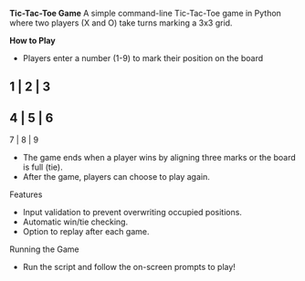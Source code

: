 **Tic-Tac-Toe Game**
A simple command-line Tic-Tac-Toe game in Python where two players (X and O) take turns marking a 3x3 grid.

**How to Play**
- Players enter a number (1-9) to mark their position on the board

1 | 2 | 3
---------
4 | 5 | 6
---------
7 | 8 | 9

- The game ends when a player wins by aligning three marks or the board is full (tie).
- After the game, players can choose to play again.

Features
- Input validation to prevent overwriting occupied positions.
- Automatic win/tie checking.
- Option to replay after each game.

Running the Game
- Run the script and follow the on-screen prompts to play!
